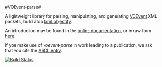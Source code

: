#VOEvent-parse#

A lightweight library for parsing, manipulating, and generating
[VOEvent](http://wiki.ivoa.net/twiki/bin/view/IVOA/IvoaVOEvent) XML packets,
build atop [lxml.objectify](http://lxml.de/objectify.html).

An introduction may be found in the
[online documentation](http://voevent-parse.readthedocs.org),
or in raw form [here](documentation/source/index.rst).

If you make use of *voevent-parse* in work leading to a publication, we ask
that you cite the [ASCL entry](http://ascl.net/1411.003). 

[![Build Status](https://travis-ci.org/timstaley/voevent-parse.svg?branch=master)](https://travis-ci.org/timstaley/voevent-parse)
